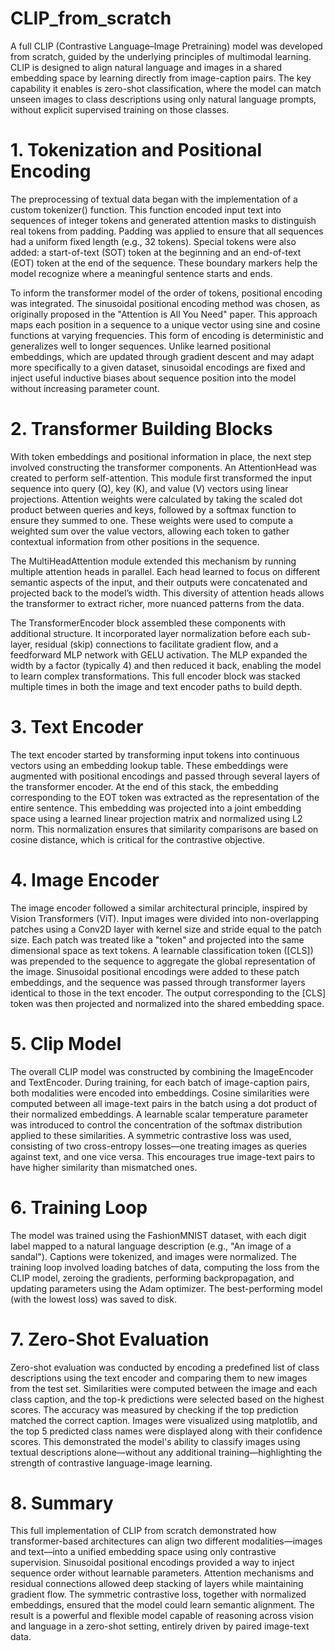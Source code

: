 # CLIP_from_scratch
A full CLIP (Contrastive Language–Image Pretraining) model was developed from scratch, guided by the underlying principles of multimodal learning. CLIP is designed to align natural language and images in a shared embedding space by learning directly from image-caption pairs. The key capability it enables is zero-shot classification, where the model can match unseen images to class descriptions using only natural language prompts, without explicit supervised training on those classes.

# 1. Tokenization and Positional Encoding
The preprocessing of textual data began with the implementation of a custom tokenizer() function. This function encoded input text into sequences of integer tokens and generated attention masks to distinguish real tokens from padding. Padding was applied to ensure that all sequences had a uniform fixed length (e.g., 32 tokens). Special tokens were also added: a start-of-text (SOT) token at the beginning and an end-of-text (EOT) token at the end of the sequence. These boundary markers help the model recognize where a meaningful sentence starts and ends.

To inform the transformer model of the order of tokens, positional encoding was integrated. The sinusoidal positional encoding method was chosen, as originally proposed in the "Attention is All You Need" paper. This approach maps each position in a sequence to a unique vector using sine and cosine functions at varying frequencies. This form of encoding is deterministic and generalizes well to longer sequences. Unlike learned positional embeddings, which are updated through gradient descent and may adapt more specifically to a given dataset, sinusoidal encodings are fixed and inject useful inductive biases about sequence position into the model without increasing parameter count.

# 2. Transformer Building Blocks
With token embeddings and positional information in place, the next step involved constructing the transformer components. An AttentionHead was created to perform self-attention. This module first transformed the input sequence into query (Q), key (K), and value (V) vectors using linear projections. Attention weights were calculated by taking the scaled dot product between queries and keys, followed by a softmax function to ensure they summed to one. These weights were used to compute a weighted sum over the value vectors, allowing each token to gather contextual information from other positions in the sequence.

The MultiHeadAttention module extended this mechanism by running multiple attention heads in parallel. Each head learned to focus on different semantic aspects of the input, and their outputs were concatenated and projected back to the model’s width. This diversity of attention heads allows the transformer to extract richer, more nuanced patterns from the data.

The TransformerEncoder block assembled these components with additional structure. It incorporated layer normalization before each sub-layer, residual (skip) connections to facilitate gradient flow, and a feedforward MLP network with GELU activation. The MLP expanded the width by a factor (typically 4) and then reduced it back, enabling the model to learn complex transformations. This full encoder block was stacked multiple times in both the image and text encoder paths to build depth.

# 3. Text Encoder
The text encoder started by transforming input tokens into continuous vectors using an embedding lookup table. These embeddings were augmented with positional encodings and passed through several layers of the transformer encoder. At the end of this stack, the embedding corresponding to the EOT token was extracted as the representation of the entire sentence. This embedding was projected into a joint embedding space using a learned linear projection matrix and normalized using L2 norm. This normalization ensures that similarity comparisons are based on cosine distance, which is critical for the contrastive objective.

# 4. Image Encoder
The image encoder followed a similar architectural principle, inspired by Vision Transformers (ViT). Input images were divided into non-overlapping patches using a Conv2D layer with kernel size and stride equal to the patch size. Each patch was treated like a "token" and projected into the same dimensional space as text tokens. A learnable classification token ([CLS]) was prepended to the sequence to aggregate the global representation of the image. Sinusoidal positional encodings were added to these patch embeddings, and the sequence was passed through transformer layers identical to those in the text encoder. The output corresponding to the [CLS] token was then projected and normalized into the shared embedding space.

# 5. Clip Model
The overall CLIP model was constructed by combining the ImageEncoder and TextEncoder. During training, for each batch of image-caption pairs, both modalities were encoded into embeddings. Cosine similarities were computed between all image-text pairs in the batch using a dot product of their normalized embeddings. A learnable scalar temperature parameter was introduced to control the concentration of the softmax distribution applied to these similarities. A symmetric contrastive loss was used, consisting of two cross-entropy losses—one treating images as queries against text, and one vice versa. This encourages true image-text pairs to have higher similarity than mismatched ones.

# 6. Training Loop
The model was trained using the FashionMNIST dataset, with each digit label mapped to a natural language description (e.g., "An image of a sandal"). Captions were tokenized, and images were normalized. The training loop involved loading batches of data, computing the loss from the CLIP model, zeroing the gradients, performing backpropagation, and updating parameters using the Adam optimizer. The best-performing model (with the lowest loss) was saved to disk.

# 7. Zero-Shot Evaluation
Zero-shot evaluation was conducted by encoding a predefined list of class descriptions using the text encoder and comparing them to new images from the test set. Similarities were computed between the image and each class caption, and the top-k predictions were selected based on the highest scores. The accuracy was measured by checking if the top prediction matched the correct caption. Images were visualized using matplotlib, and the top 5 predicted class names were displayed along with their confidence scores. This demonstrated the model's ability to classify images using textual descriptions alone—without any additional training—highlighting the strength of contrastive language-image learning.

# 8. Summary
This full implementation of CLIP from scratch demonstrated how transformer-based architectures can align two different modalities—images and text—into a unified embedding space using only contrastive supervision. Sinusoidal positional encodings provided a way to inject sequence order without learnable parameters. Attention mechanisms and residual connections allowed deep stacking of layers while maintaining gradient flow. The symmetric contrastive loss, together with normalized embeddings, ensured that the model could learn semantic alignment. The result is a powerful and flexible model capable of reasoning across vision and language in a zero-shot setting, entirely driven by paired image-text data.




